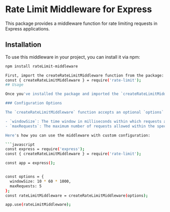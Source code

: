 # Rate Limit Middleware for Express

This package provides a middleware function for rate limiting requests in Express applications.

## Installation

To use this middleware in your project, you can install it via npm:

```bash
npm install rateLimit-middleware

First, import the createRateLimitMiddleware function from the package:
const { createRateLimitMiddleware } = require('rate-limit');
## Usage

Once you've installed the package and imported the `createRateLimitMiddleware` function, you can use it to create rate limiting middleware for your Express routes.

### Configuration Options

The `createRateLimitMiddleware` function accepts an optional `options` object with the following properties:

- `windowSize`: The time window in milliseconds within which requests are counted for rate limiting. Defaults to 15 minutes (15 * 60 * 1000 ms).
- `maxRequests`: The maximum number of requests allowed within the specified time window. Defaults to 5 requests.

Here's how you can use the middleware with custom configuration:

```javascript
const express = require('express');
const { createRateLimitMiddleware } = require('rate-limit');

const app = express();


const options = {
  windowSize: 10 * 60 * 1000, 
  maxRequests: 5
};
const rateLimitMiddleware = createRateLimitMiddleware(options);

app.use(rateLimitMiddleware);





